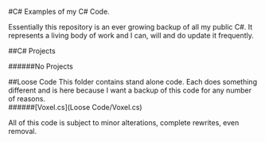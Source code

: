 #C\# 
Examples of my C# Code.

Essentially this repository is an ever growing backup of all my public C#. It represents a living body of work and I can, will and do update it frequently.

##C\# Projects

######No Projects


##Loose Code
This folder contains stand alone code. Each does something different and is here because I want a backup of this code for any number of reasons.                                
######[Voxel.cs](Loose Code/Voxel.cs)


All of this code is subject to minor alterations, complete rewrites, even removal.
